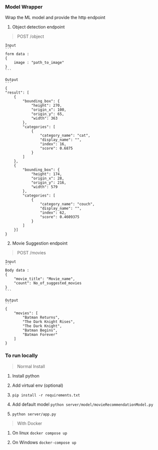 ### Model Wrapper

Wrap the ML model and provide the http endpoint

1. Object detection endpoint

> POST /object

    Input
    ```
    form data :
    {
        image : "path_to_image"
    }
    ```

    Output
    ```
    {
    "result": [
        {
            "bounding_box": {
                "height": 270,
                "origin_x": 100,
                "origin_y": 65,
                "width": 363
            },
            "categories": [
                {
                    "category_name": "cat",
                    "display_name": "",
                    "index": 16,
                    "score": 0.6875
                }
            ]
        },
        {
            "bounding_box": {
                "height": 174,
                "origin_x": 28,
                "origin_y": 216,
                "width": 579
            },
            "categories": [
                {
                    "category_name": "couch",
                    "display_name": "",
                    "index": 62,
                    "score": 0.4609375
                }
            ]
        }]
    }

2. Movie Suggestion endpoint

> POST /movies

    Input
    ```
    Body data :
    {
        "movie_title": "Movie_name",
        "count": No_of_suggested_movies
    }
    ```

    Output
    ```
    {
        "movies": [
            "Batman Returns",
            "The Dark Knight Rises",
            "The Dark Knight",
            "Batman Begins",
            "Batman Forever"
        ]
    }



### To run locally

> Normal Install

1. Install python

2. Add virtual env (optional)

3. `pip install -r requirements.txt`

4. Add default model `python server/model/movieRecommendationModel.py`

5. `python server/app.py`

> With Docker

1. On linux `docker compose up`

2. On Windows `docker-compose up`
